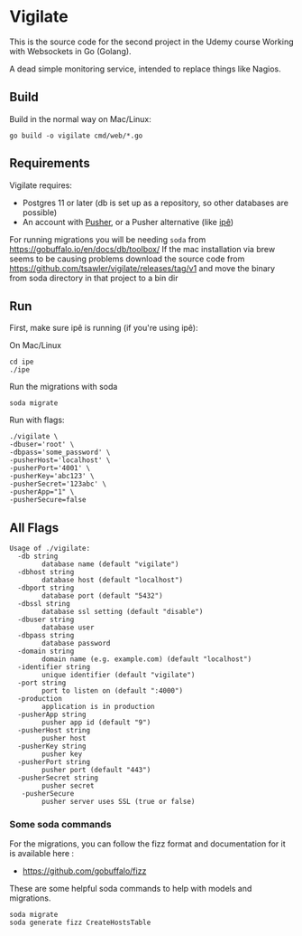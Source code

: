 
# Vigilate

This is the source code for the second project in the Udemy course Working with Websockets in Go (Golang).

A dead simple monitoring service, intended to replace things like Nagios.

## Build

Build in the normal way on Mac/Linux:

```
go build -o vigilate cmd/web/*.go
```

## Requirements

Vigilate requires:
- Postgres 11 or later (db is set up as a repository, so other databases are possible)
- An account with [Pusher](https://pusher.com/), or a Pusher alternative
(like [ipê](https://github.com/dimiro1/ipe))

For running migrations you will be needing `soda` from https://gobuffalo.io/en/docs/db/toolbox/
If the mac installation via brew seems to be causing problems download the source code from
https://github.com/tsawler/vigilate/releases/tag/v1 and move the binary from soda directory in that project to a bin dir

## Run

First, make sure ipê is running (if you're using ipê):

On Mac/Linux
```
cd ipe
./ipe
```

Run the migrations with soda
```
soda migrate
```

Run with flags:

```
./vigilate \
-dbuser='root' \
-dbpass='some_password' \
-pusherHost='localhost' \
-pusherPort='4001' \
-pusherKey='abc123' \
-pusherSecret='123abc' \
-pusherApp="1" \
-pusherSecure=false
```

## All Flags

```
Usage of ./vigilate:
  -db string
        database name (default "vigilate")
  -dbhost string
        database host (default "localhost")
  -dbport string
        database port (default "5432")
  -dbssl string
        database ssl setting (default "disable")
  -dbuser string
        database user
  -dbpass string
        database password
  -domain string
        domain name (e.g. example.com) (default "localhost")
  -identifier string
        unique identifier (default "vigilate")
  -port string
        port to listen on (default ":4000")
  -production
        application is in production
  -pusherApp string
        pusher app id (default "9")
  -pusherHost string
        pusher host
  -pusherKey string
        pusher key
  -pusherPort string
        pusher port (default "443")
  -pusherSecret string
        pusher secret
   -pusherSecure
        pusher server uses SSL (true or false)
```

### Some soda commands

For the migrations, you can follow the fizz format and documentation for it is available here :
  - https://github.com/gobuffalo/fizz

These are some helpful soda commands to help with models and migrations.
```
soda migrate
soda generate fizz CreateHostsTable
```
